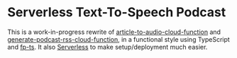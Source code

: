 #  Serverless Text-To-Speech Podcast

This is a work-in-progress rewrite of [article-to-audio-cloud-function](https://github.com/malob/article-to-audio-cloud-function) and [generate-podcast-rss-cloud-function](https://github.com/malob/generate-podcast-rss-cloud-function), in a functional style using TypeScript and [fp-ts](https://gcanti.github.io/fp-ts/). It also [Serverless](https://serverless.com) to make setup/deployment much easier.
